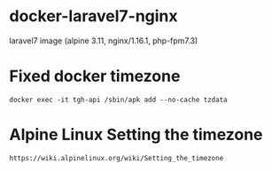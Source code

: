 # docker-laravel7-nginx
 laravel7 image  (alpine 3.11,   nginx/1.16.1, php-fpm7.3)

# Fixed docker timezone
    docker exec -it tgh-api /sbin/apk add --no-cache tzdata

# Alpine Linux Setting the timezone
    https://wiki.alpinelinux.org/wiki/Setting_the_timezone
